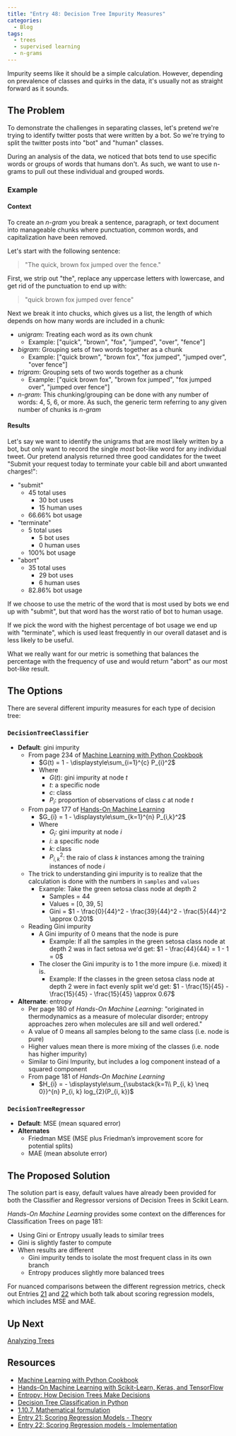 ```yaml
---
title: "Entry 48: Decision Tree Impurity Measures"
categories:
  - Blog
tags:
  - trees
  - supervised learning
  - n-grams
---
```


Impurity seems like it should be a simple calculation. However, depending on prevalence of classes and quirks in the data, it's usually not as straight forward as it sounds.

## The Problem

To demonstrate the challenges in separating classes, let's pretend we're trying to identify twitter posts that were written by a bot. So we're trying to split the twitter posts into "bot" and "human" classes.
 
During an analysis of the data, we noticed that bots tend to use specific words or groups of words that humans don't. As such, we want to use n-grams to pull out these individual and grouped words.

### Example

#### Context

To create an *n-gram* you break a sentence, paragraph, or text document into manageable chunks where punctuation, common words, and capitalization have been removed.

Let's start with the following sentence:

> "The quick, brown fox jumped over the fence."

First, we strip out "the", replace any uppercase letters with lowercase, and get rid of the punctuation to end up with:

> "quick brown fox jumped over fence"

Next we break it into chucks, which gives us a list, the length of which depends on how many words are included in a chunk:

  - *unigram*: Treating each word as its own chunk
    - Example: ["quick", "brown", "fox", "jumped", "over", "fence"]
  - *bigram*: Grouping sets of two words together as a chunk
    - Example: ["quick brown", "brown fox", "fox jumped", "jumped over", "over fence"]
  - *trigram*: Grouping sets of two words together as a chunk
    - Example: ["quick brown fox", "brown fox jumped", "fox jumped over", "jumped over fence"]
  - *n-gram*: This chunking/grouping can be done with any number of words: 4, 5, 6, or more. As such, the generic term referring to any given number of chunks is *n-gram*

#### Results

Let's say we want to identify the unigrams that are most likely written by a bot, but only want to record the single *most* bot-like word for any individual tweet. Our pretend analysis returned three good candidates for the tweet "Submit your request today to terminate your cable bill and abort unwanted charges!":

- "submit"
  - 45 total uses
    - 30 bot uses
    - 15 human uses
  - 66.66% bot usage
- "terminate"
  - 5 total uses
    - 5 bot uses
    - 0 human uses
  - 100% bot usage
- "abort"
  - 35 total uses
    - 29 bot uses
    - 6 human uses
  - 82.86% bot usage

If we choose to use the metric of the word that is most used by bots we end up with "submit", but that word has the worst ratio of bot to human usage.

If we pick the word with the highest percentage of bot usage we end up with "terminate", which is used least frequently in our overall dataset and is less likely to be useful.

What we really want for our metric is something that balances the percentage with the frequency of use and would return "abort" as our most bot-like result.

## The Options

There are several different impurity measures for each type of decision tree:

### `DecisionTreeClassifier`

- **Default**: gini impurity
  - From page 234 of [Machine Learning with Python Cookbook](https://www.amazon.com/Machine-Learning-Python-Cookbook-Preprocessing/dp/1491989386)
    - $G(t) = 1 - \displaystyle\sum_{i=1}^{c} P_{i}^2$
    - Where
      - $G(t)$: gini impurity at node $t$
      - $t$: a specific node
      - $c$: class
      - $P_{i}$: proportion of observations of class $c$ at node $t$
  - From page 177 of [Hands-On Machine Learning](https://www.amazon.com/Hands-Machine-Learning-Scikit-Learn-TensorFlow/dp/1492032646)
    - $G_{i} = 1 - \displaystyle\sum_{k=1}^{n} P_{i,k}^2$
    - Where
      - $G_{i}$: gini impurity at node $i$
      - $i$: a specific node
      - $k$: class
      - $P_{i, k}^2$: the raio of class $k$ instances among the training instances of node $i$
   - The trick to understanding gini impurity is to realize that the calculation is done with the numbers in `samples` and `values`
     - Example: Take the green setosa class node at depth 2
       - Samples = 44
       - Values = [0, 39, 5]
       - Gini = $1 - \frac{0}{44}^2 - \frac{39}{44}^2 - \frac{5}{44}^2 \approx 0.201$
   - Reading Gini impurity
     - A Gini impurity of 0 means that the node is pure
       - Example: If all the samples in the green setosa class node at depth 2 was in fact setosa we'd get: $1 - \frac{44}{44} = 1 - 1 = 0$
     - The closer the Gini impurity is to 1 the more impure (i.e. mixed) it is.
       - Example: If the classes in the green setosa class node at depth 2 were in fact evenly split we'd get: $1 - \frac{15}{45} - \frac{15}{45} - \frac{15}{45} \approx 0.67$
- **Alternate**: entropy
  - Per page 180 of *Hands-On Machine Learning*: "originated in thermodynamics as a measure of molecular disorder; entropy approaches zero when molecules are sill and well ordered."
  - A value of 0 means all samples belong to the same class (i.e. node is pure)
  - Higher values mean there is more mixing of the classes (i.e. node has higher impurity)
  - Similar to Gini Impurity, but includes a log component instead of a squared component
  - From page 181 of *Hands-On Machine Learning*
    - $H_{i} = - \displaystyle\sum_{\substack{k=1\\ P_{i, k} \neq 0}}^{n} P_{i, k} log_{2}(P_{i, k})$

### `DecisionTreeRegressor`

- **Default**: MSE (mean squared error)
- **Alternates**
  - Friedman MSE (MSE plus Friedman’s improvement score for potential splits)
  - MAE (mean absolute error)

## The Proposed Solution

The solution part is easy, default values have already been provided for both the Classifier and Regressor versions of Decision Trees in Scikit Learn.

*Hands-On Machine Learning* provides some context on the differences for Classification Trees on page 181: 
  - Using Gini or Entropy usually leads to similar trees
  - Gini is slightly faster to compute
  - When results are different
    - Gini impurity tends to isolate the most frequent class in its own branch
    - Entropy produces slightly more balanced trees

For nuanced comparisons between the different regression metrics, check out Entries [21](https://julielinx.github.io/blog/21_reg_score_theory/) and [22](https://julielinx.github.io/blog/22_reg_score_implement/) which both talk about scoring regression models, which includes MSE and MAE.

## Up Next

[Analyzing Trees](https://julielinx.github.io/blog/49_trees_analysis_interpt/)

## Resources

- [Machine Learning with Python Cookbook](https://www.amazon.com/Machine-Learning-Python-Cookbook-Preprocessing/dp/1491989386)
- [Hands-On Machine Learning with Scikit-Learn, Keras, and TensorFlow](https://www.amazon.com/Hands-Machine-Learning-Scikit-Learn-TensorFlow/dp/1492032646)
- [Entropy: How Decision Trees Make Decisions](https://towardsdatascience.com/entropy-how-decision-trees-make-decisions-2946b9c18c8)
- [Decision Tree Classification in Python](https://www.datacamp.com/community/tutorials/decision-tree-classification-python)
- [1.10.7. Mathematical formulation](https://scikit-learn.org/stable/modules/tree.html#mathematical-formulation)
- [Entry 21: Scoring Regression Models - Theory](https://julielinx.github.io/blog/21_reg_score_theory/)
- [Entry 22: Scoring Regression models - Implementation](https://julielinx.github.io/blog/22_reg_score_implement/)
